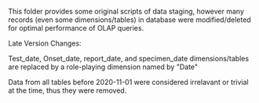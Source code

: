 This folder provides some original scripts of data staging, however many records (even some dimensions/tables) in database were modified/deleted for optimal performance of OLAP queries.

Late Version Changes:

Test_date, Onset_date, report_date, and specimen_date dimensions/tables are replaced by a role-playing dimension named by "Date"

Data from all tables before 2020-11-01 were considered irrelavant or trivial at the time, thus they were removed.
